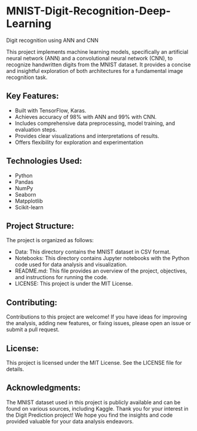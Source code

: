 # MNIST-Digit-Recognition-Deep-Learning

Digit recognition using ANN and CNN

This project implements machine learning models, specifically an artificial neural network (ANN) and a convolutional neural network (CNN), to recognize handwritten digits from the MNIST dataset. It provides a concise and insightful exploration of both architectures for a fundamental image recognition task.

## Key Features:

* Built with TensorFlow, Karas.
* Achieves accuracy of 98% with ANN and 99% with CNN.
* Includes comprehensive data preprocessing, model training, and evaluation steps.
* Provides clear visualizations and interpretations of results.
* Offers flexibility for exploration and experimentation

## Technologies Used:

  * Python
  * Pandas
  * NumPy
  * Seaborn
  * Matpplotlib
  * Scikit-learn

## Project Structure:

The project is organized as follows:

* Data: This directory contains the MNIST dataset in CSV format.
* Notebooks: This directory contains Jupyter notebooks with the Python code used for data analysis and visualization.
* README.md: This file provides an overview of the project, objectives, and instructions for running the code.
* LICENSE: This project is under the MIT License.

## Contributing: 

Contributions to this project are welcome! If you have ideas for improving the analysis, adding new features, or fixing issues, please open an issue or submit a pull request.

## License: 

This project is licensed under the MIT License. See the LICENSE file for details.

## Acknowledgments:

The MNIST dataset used in this project is publicly available and can be found on various sources, including Kaggle.
Thank you for your interest in the Digit Prediction project! We hope you find the insights and code provided valuable for your data analysis endeavors.
